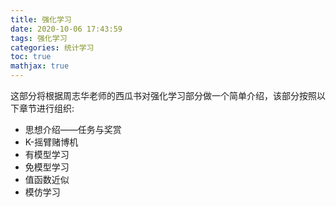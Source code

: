 ```yaml
---
title: 强化学习
date: 2020-10-06 17:43:59
tags: 强化学习 
categories: 统计学习 
toc: true
mathjax: true 
---
```

这部分将根据周志华老师的西瓜书对强化学习部分做一个简单介绍，该部分按照以下章节进行组织:
- 思想介绍——任务与奖赏 
- K-摇臂赌博机 
- 有模型学习 
- 免模型学习 
- 值函数近似 
- 模仿学习 
<!--more-->